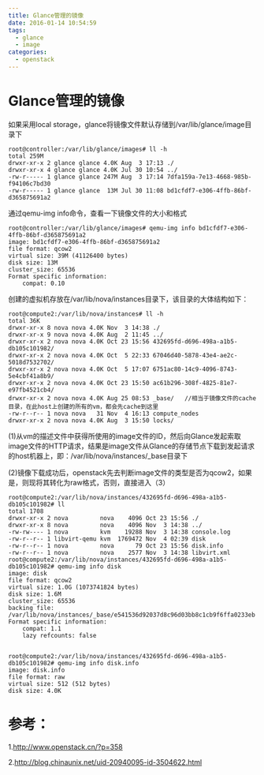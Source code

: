 ```yaml
---
title: Glance管理的镜像
date: 2016-01-14 10:54:59
tags: 
  - glance
  - image
categories: 
  - openstack
---
```

# Glance管理的镜像

如果采用local storage，glance将镜像文件默认存储到/var/lib/glance/image目录下

	root@controller:/var/lib/glance/images# ll -h
	total 259M
	drwxr-xr-x 2 glance glance 4.0K Aug  3 17:13 ./
	drwxr-xr-x 4 glance glance 4.0K Jul 30 10:54 ../
	-rw-r----- 1 glance glance 247M Aug  3 17:14 7dfa159a-7e13-4668-985b-f94106c7bd30
	-rw-r----- 1 glance glance  13M Jul 30 11:08 bd1cfdf7-e306-4ffb-86bf-d365875691a2

<!-- more -->

通过qemu-img info命令，查看一下镜像文件的大小和格式

	root@controller:/var/lib/glance/images# qemu-img info bd1cfdf7-e306-4ffb-86bf-d365875691a2 
	image: bd1cfdf7-e306-4ffb-86bf-d365875691a2
	file format: qcow2
	virtual size: 39M (41126400 bytes)
	disk size: 13M
	cluster_size: 65536
	Format specific information:
	    compat: 0.10

创建的虚拟机存放在/var/lib/nova/instances目录下，该目录的大体结构如下：

	root@compute2:/var/lib/nova/instances# ll -h
	total 36K
	drwxr-xr-x 8 nova nova 4.0K Nov  3 14:38 ./
	drwxr-xr-x 9 nova nova 4.0K Aug  2 11:45 ../
	drwxr-xr-x 2 nova nova 4.0K Oct 23 15:56 432695fd-d696-498a-a1b5-db105c101982/
	drwxr-xr-x 2 nova nova 4.0K Oct  5 22:33 67046d40-5878-43e4-ae2c-5018d7532702/
	drwxr-xr-x 2 nova nova 4.0K Oct  5 17:07 6751ac80-14c9-4096-8743-5e4cbf41a8b9/
	drwxr-xr-x 2 nova nova 4.0K Oct 23 15:50 ac61b296-308f-4825-81e7-e97fb4521cb4/
	drwxr-xr-x 2 nova nova 4.0K Aug 25 08:53 _base/   //相当于镜像文件的cache目录，在此host上创建的所有的vm，都会先cache到这里
	-rw-r--r-- 1 nova nova   31 Nov  4 16:13 compute_nodes
	drwxr-xr-x 2 nova nova 4.0K Aug  3 15:50 locks/

(1)从vm的描述文件中获得所使用的image文件的ID，然后向Glance发起索取image文件的HTTP请求，结果是image文件从Glance的存储节点下载到发起请求的host机器上，即：/var/lib/nova/instances/_base目录下

(2)镜像下载成功后，openstack先去判断image文件的类型是否为qcow2，如果是，则现将其转化为raw格式，否则，直接进入（3）


	root@compute2:/var/lib/nova/instances/432695fd-d696-498a-a1b5-db105c101982# ll
	total 1708
	drwxr-xr-x 2 nova         nova    4096 Oct 23 15:56 ./
	drwxr-xr-x 8 nova         nova    4096 Nov  3 14:38 ../
	-rw-rw---- 1 nova         kvm    19288 Nov  3 14:38 console.log
	-rw-r--r-- 1 libvirt-qemu kvm  1769472 Nov  4 02:39 disk
	-rw-r--r-- 1 nova         nova      79 Oct 23 15:56 disk.info
	-rw-r--r-- 1 nova         nova    2577 Nov  3 14:38 libvirt.xml
	root@compute2:/var/lib/nova/instances/432695fd-d696-498a-a1b5-db105c101982# qemu-img info disk
	image: disk
	file format: qcow2
	virtual size: 1.0G (1073741824 bytes)
	disk size: 1.6M
	cluster_size: 65536
	backing file: /var/lib/nova/instances/_base/e541536d92037d8c96d03bb8c1cb9f6ffa0233eb
	Format specific information:
	    compat: 1.1
	    lazy refcounts: false


	root@compute2:/var/lib/nova/instances/432695fd-d696-498a-a1b5-db105c101982# qemu-img info disk.info 
	image: disk.info
	file format: raw
	virtual size: 512 (512 bytes)
	disk size: 4.0K



# 参考：

1.http://www.openstack.cn/?p=358

2.http://blog.chinaunix.net/uid-20940095-id-3504622.html